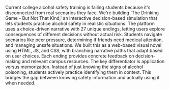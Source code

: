 Current college alcohol safety training is failing students because it's disconnected from real scenarios they face. We're building 'The Drinking Game - But Not That Kind,' an interactive decision-based simulation that lets students practice alcohol safety in realistic situations.
The platform uses a choice-driven narrative with 27 unique endings, letting users explore consequences of different decisions without actual risk. Students navigate scenarios like peer pressure, determining if friends need medical attention, and managing unsafe situations.
We built this as a web-based visual novel using HTML, JS, and CSS, with branching narrative paths that adapt based on user choices. Each ending provides concrete feedback on decision-making and relevant campus resources.
The key differentiator is application versus memorization. Instead of just knowing the signs of alcohol poisoning, students actively practice identifying them in context. This bridges the gap between knowing safety information and actually using it when needed.
